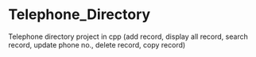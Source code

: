 # Telephone_Directory
Telephone directory project in cpp (add record, display all record, search record, update phone no., delete record, copy record)
